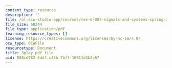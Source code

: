 ```yaml
---
content_type: resource
description: ''
file: /ol-ocw-studio-app/courses/res-6-007-signals-and-systems-spring-2011/880cd9825ddfc25b7bf716011d3b2e67_jGk3w1b7UXQ.pdf
file_size: 68244
file_type: application/pdf
learning_resource_types: []
license: https://creativecommons.org/licenses/by-nc-sa/4.0/
ocw_type: OCWFile
resourcetype: Document
title: 3play pdf file
uid: 880cd982-5ddf-c25b-7bf7-16011d3b2e67
---
```


